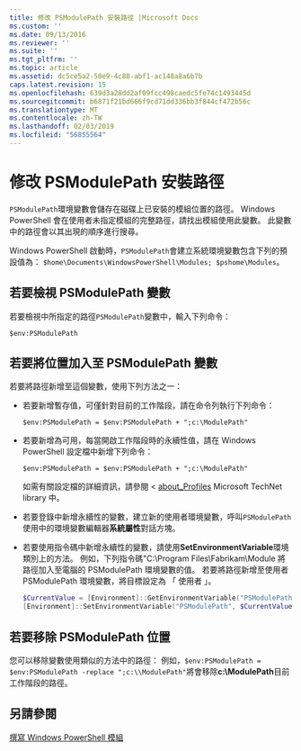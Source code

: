 ```yaml
---
title: 修改 PSModulePath 安裝路徑 |Microsoft Docs
ms.custom: ''
ms.date: 09/13/2016
ms.reviewer: ''
ms.suite: ''
ms.tgt_pltfrm: ''
ms.topic: article
ms.assetid: dc5ce5a2-50e9-4c88-abf1-ac148a8a6b7b
caps.latest.revision: 15
ms.openlocfilehash: 639d3a28dd2af09fcc498caedc5fe74c1493445d
ms.sourcegitcommit: b6871f21bd666f9cd71dd336bb3f844cf472b56c
ms.translationtype: MT
ms.contentlocale: zh-TW
ms.lasthandoff: 02/03/2019
ms.locfileid: "56855564"
---
```

# <a name="modifying-the-psmodulepath-installation-path"></a>修改 PSModulePath 安裝路徑

`PSModulePath`環境變數會儲存在磁碟上已安裝的模組位置的路徑。 Windows PowerShell 會在使用者未指定模組的完整路徑，請找出模組使用此變數。 此變數中的路徑會以其出現的順序進行搜尋。

Windows PowerShell 啟動時，`PSModulePath`會建立系統環境變數包含下列的預設值為： `$home\Documents\WindowsPowerShell\Modules; $pshome\Modules`。

## <a name="to-view-the-psmodulepath-variable"></a>若要檢視 PSModulePath 變數

若要檢視中所指定的路徑`PSModulePath`變數中，輸入下列命令：

`$env:PSModulePath`

## <a name="to-add-locations-to-the-psmodulepath-variable"></a>若要將位置加入至 PSModulePath 變數

若要將路徑新增至這個變數，使用下列方法之一：

- 若要新增暫存值，可僅針對目前的工作階段，請在命令列執行下列命令：

  `$env:PSModulePath = $env:PSModulePath + ";c:\ModulePath"`

- 若要新增為可用，每當開啟工作階段時的永續性值，請在 Windows PowerShell 設定檔中新增下列命令：

  `$env:PSModulePath = $env:PSModulePath + ";c:\ModulePath"`

  如需有關設定檔的詳細資訊，請參閱 < [about_Profiles](/powershell/module/microsoft.powershell.core/about/about_profiles) Microsoft TechNet library 中。

- 若要登錄中新增永續性的變數，建立新的使用者環境變數，呼叫`PSModulePath`使用中的環境變數編輯器**系統屬性**對話方塊。

- 若要使用指令碼中新增永續性的變數，請使用**SetEnvironmentVariable**環境類別上的方法。 例如，下列指令碼"C:\Program Files\Fabrikam\Module 將路徑加入至電腦的 PSModulePath 環境變數的值。 若要將路徑新增至使用者 PSModulePath 環境變數，將目標設定為 「 使用者 」。

  ```powershell
  $CurrentValue = [Environment]::GetEnvironmentVariable("PSModulePath", "Machine")
  [Environment]::SetEnvironmentVariable("PSModulePath", $CurrentValue + ";C:\Program Files\Fabrikam\Modules", "Machine")

  ```

## <a name="to-remove-locations-from-the-psmodulepath"></a>若要移除 PSModulePath 位置

您可以移除變數使用類似的方法中的路徑： 例如，`$env:PSModulePath = $env:PSModulePath -replace ";c:\\ModulePath"`將會移除**c:\ModulePath**目前工作階段的路徑。

## <a name="see-also"></a>另請參閱

[撰寫 Windows PowerShell 模組](./writing-a-windows-powershell-module.md)
